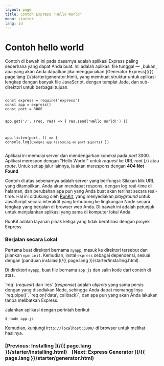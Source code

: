 ```yaml
---
layout: page
title: Contoh Express "Hello World"
menu: starter
lang: id
---
```


# Contoh hello world

<div class="doc-box doc-info" markdown="1">
Contoh di bawah ini pada dasarnya adalah aplikasi Express paling sederhana yang dapat Anda buat. Ini adalah aplikasi file tunggal &mdash; _bukan_ apa yang akan Anda dapatkan jika menggunakan [Generator Express](/{{ page.lang }}/starter/generator.html), yang membuat struktur untuk aplikasi lengkap dengan banyak file JavaScript, dengan templat Jade, dan sub- direktori untuk berbagai tujuan.
</div>

<script src="https://embed.runkit.com" data-element-id="hello-example" data-mode="endpoint" async defer></script>
<div id="hello-example"><pre><code class="language-js">
const express = require('express')
const app = express()
const port = 3000

app.get('/', (req, res) => {
  res.send('Hello World!')
})

app.listen(port, () => {
  console.log(`Example app listening on port ${port}`)
})
</code></pre></div>

Aplikasi ini memulai server dan mendengarkan koneksi pada _port_ 3000. Aplikasi merespon dengan "Hello World!" untuk _request_
ke URL _root_ (`/`) atau _route_. Untuk setiap jalur lainnya, ia akan merespons dengan **404 Not Found**.

Contoh di atas sebenarnya adalah server yang berfungsi: Silakan klik URL yang ditampilkan. Anda akan mendapat respons, dengan log real-time di halaman, dan perubahan apa pun yang Anda buat akan terlihat secara real-time. Hal ini didukung oleh [RunKit](https://runkit.com), yang menyediakan _playground_ untuk JavaScript secara interaktif yang terhubung ke lingkungan Node secara lengkap yang berjalan di browser web Anda.
Di bawah ini adalah petunjuk untuk menjalankan aplikasi yang sama di komputer lokal Anda.

<div class="doc-box doc-info" markdown="1">
RunKit adalah layanan pihak ketiga yang tidak berafiliasi dengan proyek Express.
</div>

### Berjalan secara Lokal

Pertama buat direktori bernama `myapp`, masuk ke direktori tersebut dan jalankan `npm init`. Kemudian, instal `express` sebagai dependensi, sesuai dengan [panduan instalasi](/{{ page.lang }}/starter/installing.html).

Di direktori `myapp`, buat file bernama `app.js` dan salin kode dari contoh di atas.

<div class="doc-box doc-notice" markdown="1">
`req` (<em>request</em>) dan `res` (<em>response</em>) adalah <em>objects</em> yang sama persis dengan yang disediakan Node, sehingga Anda dapat memanggilnya
`req.pipe()`, `req.on('data', callback)`, dan apa pun yang akan Anda lakukan tanpa melibatkan Express.
</div>

Jalankan aplikasi dengan perintah berikut:

```console
$ node app.js
```

Kemudian, kunjungi `http://localhost:3000/` di browser untuk melihat hasilnya.

###  [Previous: Installing ](/{{ page.lang }}/starter/installing.html)&nbsp;&nbsp;&nbsp;&nbsp;[Next: Express Generator ](/{{ page.lang }}/starter/generator.html)
